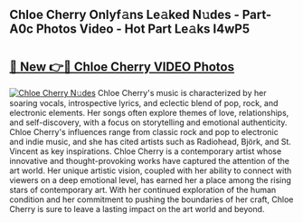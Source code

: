 ## Chloe Cherry Onlyf𝚊ns Le𝚊ked N𝚞des - Part-A0c Photos Video - Hot Part Le𝚊ks I4wP5

# <h2><a href="http://ac32428.deff.icu/?id=Chloe+Cherry">🔗 New 👉🔴 Chloe Cherry VIDEO Photos</a></h2>

[![Chloe Cherry N𝚞des](https://i.imgur.com/rIISA9y.gif)](http://ac32428.deff.icu/?id=Chloe+Cherry)
Chloe Cherry's music is characterized by her soaring vocals, introspective lyrics, and eclectic blend of pop, rock, and electronic elements. Her songs often explore themes of love, relationships, and self-discovery, with a focus on storytelling and emotional authenticity. Chloe Cherry's influences range from classic rock and pop to electronic and indie music, and she has cited artists such as Radiohead, Björk, and St. Vincent as key inspirations. Chloe Cherry is a contemporary artist whose innovative and thought-provoking works have captured the attention of the art world. Her unique artistic vision, coupled with her ability to connect with viewers on a deep emotional level, has earned her a place among the rising stars of contemporary art. With her continued exploration of the human condition and her commitment to pushing the boundaries of her craft, Chloe Cherry is sure to leave a lasting impact on the art world and beyond.
